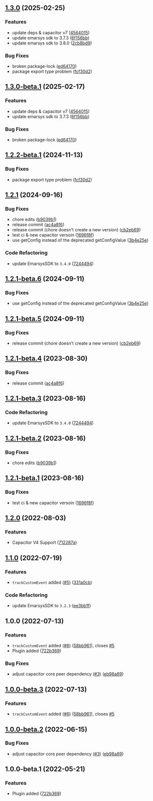 ## [1.3.0](https://github.com/roller-ecom/capacitor-emarsys-sdk/compare/V1.2.1...V1.3.0) (2025-02-25)


### Features

* update deps & capacitor v7 ([4564015](https://github.com/roller-ecom/capacitor-emarsys-sdk/commit/45640153b4ca596a95cfe62d80a6ff201d3e86aa))
* update emarsys sdk to 3.7.3 ([6f156bb](https://github.com/roller-ecom/capacitor-emarsys-sdk/commit/6f156bba839caae1dc22d2bfd14328ca66bd4ea0))
* update emarsys sdk to 3.8.0 ([2cb8bd9](https://github.com/roller-ecom/capacitor-emarsys-sdk/commit/2cb8bd945c25d9d191366bea031597bbdd488e31))


### Bug Fixes

* broken package-lock ([ed64170](https://github.com/roller-ecom/capacitor-emarsys-sdk/commit/ed64170f37a72fcc650cd785bd5de9051e75956d))
* package export type problem ([fcf30d2](https://github.com/roller-ecom/capacitor-emarsys-sdk/commit/fcf30d22b0aa64bd4dc956e543cda846c4dca282))

## [1.3.0-beta.1](https://github.com/roller-ecom/capacitor-emarsys-sdk/compare/V1.2.2-beta.1...V1.3.0-beta.1) (2025-02-17)


### Features

* update deps & capacitor v7 ([4564015](https://github.com/roller-ecom/capacitor-emarsys-sdk/commit/45640153b4ca596a95cfe62d80a6ff201d3e86aa))
* update emarsys sdk to 3.7.3 ([6f156bb](https://github.com/roller-ecom/capacitor-emarsys-sdk/commit/6f156bba839caae1dc22d2bfd14328ca66bd4ea0))


### Bug Fixes

* broken package-lock ([ed64170](https://github.com/roller-ecom/capacitor-emarsys-sdk/commit/ed64170f37a72fcc650cd785bd5de9051e75956d))

## [1.2.2-beta.1](https://github.com/roller-ecom/capacitor-emarsys-sdk/compare/V1.2.1...V1.2.2-beta.1) (2024-11-13)


### Bug Fixes

* package export type problem ([fcf30d2](https://github.com/roller-ecom/capacitor-emarsys-sdk/commit/fcf30d22b0aa64bd4dc956e543cda846c4dca282))

## [1.2.1](https://github.com/roller-ecom/capacitor-emarsys-sdk/compare/V1.2.0...V1.2.1) (2024-09-16)


### Bug Fixes

* chore edits ([b9039b1](https://github.com/roller-ecom/capacitor-emarsys-sdk/commit/b9039b1716432b2bc85c34bc0c9c04c273babddd))
* release commit ([ac4a8f6](https://github.com/roller-ecom/capacitor-emarsys-sdk/commit/ac4a8f6419223ccca5ef91d5c3bacc5451009973))
* release commit (chore doesn't create a new version) ([cb2eb69](https://github.com/roller-ecom/capacitor-emarsys-sdk/commit/cb2eb6959623897253144097fe7ac993ca0396c6))
* test ci & new capacitor versoin ([1696f8f](https://github.com/roller-ecom/capacitor-emarsys-sdk/commit/1696f8f6a0305b01ff7418a556a376f5b33b71ea))
* use getConfig instead of the deprecated getConfigValue ([3b4e25e](https://github.com/roller-ecom/capacitor-emarsys-sdk/commit/3b4e25e77562b44b10168b449e06463334393a15))


### Code Refactoring

* update EmarsysSDK to `3.4.0` ([7244494](https://github.com/roller-ecom/capacitor-emarsys-sdk/commit/724449403c1fb1d984e4d5ff3fc21fc3285124df))

## [1.2.1-beta.6](https://github.com/roller-ecom/capacitor-emarsys-sdk/compare/V1.2.1-beta.5...V1.2.1-beta.6) (2024-09-11)


### Bug Fixes

* use getConfig instead of the deprecated getConfigValue ([3b4e25e](https://github.com/roller-ecom/capacitor-emarsys-sdk/commit/3b4e25e77562b44b10168b449e06463334393a15))

## [1.2.1-beta.5](https://github.com/roller-ecom/capacitor-emarsys-sdk/compare/V1.2.1-beta.4...V1.2.1-beta.5) (2024-09-11)


### Bug Fixes

* release commit (chore doesn't create a new version) ([cb2eb69](https://github.com/roller-ecom/capacitor-emarsys-sdk/commit/cb2eb6959623897253144097fe7ac993ca0396c6))

## [1.2.1-beta.4](https://github.com/roller-ecom/capacitor-emarsys-sdk/compare/V1.2.1-beta.3...V1.2.1-beta.4) (2023-08-30)


### Bug Fixes

* release commit ([ac4a8f6](https://github.com/roller-ecom/capacitor-emarsys-sdk/commit/ac4a8f6419223ccca5ef91d5c3bacc5451009973))

## [1.2.1-beta.3](https://github.com/roller-ecom/capacitor-emarsys-sdk/compare/V1.2.1-beta.2...V1.2.1-beta.3) (2023-08-16)


### Code Refactoring

* update EmarsysSDK to `3.4.0` ([7244494](https://github.com/roller-ecom/capacitor-emarsys-sdk/commit/724449403c1fb1d984e4d5ff3fc21fc3285124df))

## [1.2.1-beta.2](https://github.com/roller-ecom/capacitor-emarsys-sdk/compare/V1.2.1-beta.1...V1.2.1-beta.2) (2023-08-16)


### Bug Fixes

* chore edits ([b9039b1](https://github.com/roller-ecom/capacitor-emarsys-sdk/commit/b9039b1716432b2bc85c34bc0c9c04c273babddd))

## [1.2.1-beta.1](https://github.com/roller-ecom/capacitor-emarsys-sdk/compare/V1.2.0...V1.2.1-beta.1) (2023-08-16)


### Bug Fixes

* test ci & new capacitor versoin ([1696f8f](https://github.com/roller-ecom/capacitor-emarsys-sdk/commit/1696f8f6a0305b01ff7418a556a376f5b33b71ea))

## [1.2.0](https://github.com/EinfachHans/capacitor-emarsys-sdk/compare/V1.1.0...V1.2.0) (2022-08-03)


### Features

* Capacitor V4 Support ([712287a](https://github.com/EinfachHans/capacitor-emarsys-sdk/commit/712287a89bd565256ebdcee98ec6c7deef89719d))

## [1.1.0](https://github.com/EinfachHans/capacitor-emarsys-sdk/compare/V1.0.0...V1.1.0) (2022-07-19)


### Features

* `trackCustomEvent` added ([#5](https://github.com/EinfachHans/capacitor-emarsys-sdk/issues/5)) ([331a0cb](https://github.com/EinfachHans/capacitor-emarsys-sdk/commit/331a0cb3652df99c455151672eeebae69296354f))


### Code Refactoring

* update EmarsysSDK to `3.2.3` ([ee3bb1f](https://github.com/EinfachHans/capacitor-emarsys-sdk/commit/ee3bb1f3a6bd53c3e9be72642ee0062583b36677))

## 1.0.0 (2022-07-13)


### Features

* `trackCustomEvent` added ([#6](https://github.com/EinfachHans/capacitor-emarsys-sdk/issues/6)) ([58bb961](https://github.com/EinfachHans/capacitor-emarsys-sdk/commit/58bb9614fb42557033367085189e2353c3c5055f)), closes [#5](https://github.com/EinfachHans/capacitor-emarsys-sdk/issues/5)
* Plugin added ([722b369](https://github.com/EinfachHans/capacitor-emarsys-sdk/commit/722b3696fcacc083cf580ad5f1f91a5c62f32739))


### Bug Fixes

* adjust capacitor core peer dependency ([#3](https://github.com/EinfachHans/capacitor-emarsys-sdk/issues/3)) ([eb98a89](https://github.com/EinfachHans/capacitor-emarsys-sdk/commit/eb98a8931a193c1b393a73c7727e0dbcd89008dd))

## [1.0.0-beta.3](https://github.com/EinfachHans/capacitor-emarsys-sdk/compare/V1.0.0-beta.2...V1.0.0-beta.3) (2022-07-13)


### Features

* `trackCustomEvent` added ([#6](https://github.com/EinfachHans/capacitor-emarsys-sdk/issues/6)) ([58bb961](https://github.com/EinfachHans/capacitor-emarsys-sdk/commit/58bb9614fb42557033367085189e2353c3c5055f)), closes [#5](https://github.com/EinfachHans/capacitor-emarsys-sdk/issues/5)

## [1.0.0-beta.2](https://github.com/EinfachHans/capacitor-emarsys-sdk/compare/V1.0.0-beta.1...V1.0.0-beta.2) (2022-06-15)


### Bug Fixes

* adjust capacitor core peer dependency ([#3](https://github.com/EinfachHans/capacitor-emarsys-sdk/issues/3)) ([eb98a89](https://github.com/EinfachHans/capacitor-emarsys-sdk/commit/eb98a8931a193c1b393a73c7727e0dbcd89008dd))

## 1.0.0-beta.1 (2022-05-21)


### Features

* Plugin added ([722b369](https://github.com/EinfachHans/capacitor-emarsys-sdk/commit/722b3696fcacc083cf580ad5f1f91a5c62f32739))
